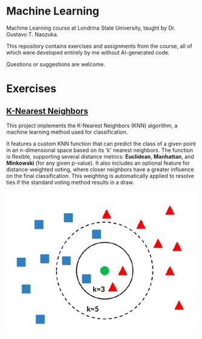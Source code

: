 # Machine Learning

Machine Learning course at Londrina State University, taught by Dr. Gustavo T. Naozuka.

This repository contains exercises and assignments from the course, all of which were developed entirely by me without AI-generated code.

Questions or suggestions are welcome.

# Exercises

## [K-Nearest Neighbors](../src/k_nearest_neighbors)

This project implements the K-Nearest Neighbors (KNN) algorithm, a machine learning method used for classification.

It features a custom KNN function that can predict the class of a given point in an n-dimensional space based on its 'k' nearest neighbors. The function is flexible, supporting several distance metrics: **Euclidean**, **Manhattan**, and **Minkowski** (for any given p-value). It also includes an optional feature for distance-weighted voting, where closer neighbors have a greater influence on the final classification. This weighting is automatically applied to resolve ties if the standard voting method results in a draw.

![A chart showing an example of KNN classification](imgs/knn_example.png)
